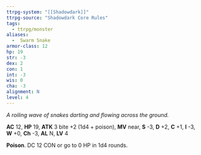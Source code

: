 ```yaml
---
ttrpg-system: "[[Shadowdark]]"
ttrpg-source: "Shadowdark Core Rules"
tags:
  - ttrpg/monster
aliases:
  -  Swarm Snake
armor-class: 12
hp: 19
str: -3
dex: 2
con: 1
int: -3
wis: 0
cha: -3
alignment: N
level: 4
---
```


_A roiling wave of snakes darting and flowing across the ground._

**AC** 12, **HP** 19, **ATK** 3 bite +2 (1d4 + poison), **MV** near, **S** -3, **D** +2, **C** +1, **I** -3, **W** +0, **Ch** -3, **AL** N, **LV** 4

**Poison**. DC 12 CON or go to 0 HP in 1d4 rounds.

